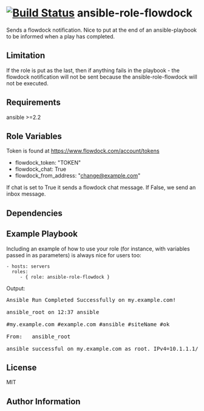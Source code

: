 [![Build Status](https://travis-ci.org/CSC-IT-Center-for-Science/ansible-role-flowdock.svg?branch=master)](https://travis-ci.org/CSC-IT-Center-for-Science/ansible-role-flowdock)
ansible-role-flowdock
=========

Sends a flowdock notification. Nice to put at the end of an ansible-playbook to be informed when a play has completed.

Limitation
----------

If the role is put as the last, then if anything fails in the playbook - the flowdock notification will not be sent because the ansible-role-flowdock will not be executed.

Requirements
------------

ansible >=2.2

Role Variables
--------------

Token is found at https://www.flowdock.com/account/tokens

 - flowdock\_token: "TOKEN"
 - flowdock\_chat: True
 - flowdock\_from\_address: "change@example.com"

If chat is set to True it sends a flowdock chat message.
If False, we send an inbox message.

Dependencies
------------


Example Playbook
----------------

Including an example of how to use your role (for instance, with variables passed in as parameters) is always nice for users too:

    - hosts: servers
      roles:
         - { role: ansible-role-flowdock }


Output:
<pre>
Ansible Run Completed Successfully on my.example.com! 

ansible_root on 12:37 ansible

#my.example.com #example.com #ansible #siteName #ok

From:	ansible_root <change@example.com>

ansible successful on my.example.com as root. IPv4=10.1.1.1/255.255.255.0, IPv6=No IPv6/, biosdate=06/08/2015, biosversion=1.2.6, dist=CentOS, distversion=7.2.1511, kernel=3.10.0-327.18.2.el7.x86_64, memory=257854, processor=Intel(R) Xeon(R) CPU E5-2620 v3 @ 2.40GHz, git_head=devel, vendor=Dell Inc.
</pre>

License
-------

MIT

Author Information
------------------
